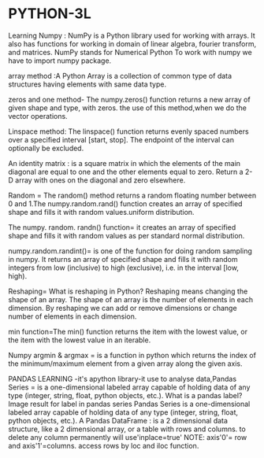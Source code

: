 # PYTHON-3L

Learning Numpy : NumPy is a Python library used for working with arrays.
It also has functions for working in domain of linear algebra, fourier transform, and matrices. NumPy stands for Numerical Python
To work with numpy we have to import numpy package.

array method :A Python Array is a collection of common type of data structures having elements with same data type.

zeros and one method- The numpy.zeros() function returns a new array of given shape and type, with zeros. the use of this method,when we do the vector operations.

Linspace method: The linspace() function returns evenly spaced numbers over a specified interval [start, stop]. The endpoint of the interval can optionally be excluded.

An identity matrix : is a square matrix in which the elements of the main diagonal are equal to one and the other elements equal to zero.
Return a 2-D array with ones on the diagonal and zero elsewhere.

Random = The random() method returns a random floating number between 0 and 1.The numpy.random.rand() function creates an array of specified shape and fills it with random values.uniform distribution.

The numpy. random. randn() function= it creates an array of specified shape and fills it with random values as per standard normal distribution.

numpy.random.randint()= is one of the function for doing random sampling in numpy. It returns an array of specified shape and fills it with random integers from low (inclusive) to high (exclusive), i.e. in the interval [low, high).

Reshaping= What is reshaping in Python?
Reshaping means changing the shape of an array. The shape of an array is the number of elements in each dimension. By reshaping we can add or remove dimensions or change number of elements in each dimension.

min function=The min() function returns the item with the lowest value, or the item with the lowest value in an iterable.

Numpy argmin & argmax = is a function in python which returns the index of the minimum/maximum element from a given array along the given axis.

PANDAS LEARNING -it's apython library-it use to analyse data,Pandas Series = is a one-dimensional labeled array capable of holding data of any type (integer, string, float, python objects, etc.).
What is a pandas label?
Image result for label in pandas series Pandas Series is a one-dimensional labeled array capable of holding data of any type (integer, string, float, python objects, etc.).
A Pandas DataFrame : is a 2 dimensional data structure, like a 2 dimensional array, or a table with rows and columns.
to delete any column permanently will use'inplace=true' NOTE: axis'0'= row and axis'1'=columns.
access rows by loc and iloc function.
